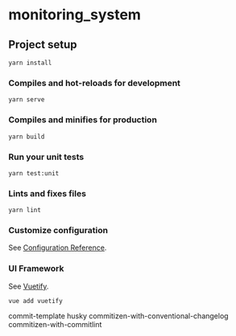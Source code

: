 # monitoring_system

## Project setup

```
yarn install
```

### Compiles and hot-reloads for development

```
yarn serve
```

### Compiles and minifies for production

```
yarn build
```

### Run your unit tests

```
yarn test:unit
```

### Lints and fixes files

```
yarn lint
```

### Customize configuration

See [Configuration Reference](https://cli.vuejs.org/config/).

### UI Framework

See [Vuetify](https://vuetifyjs.com/zh-Hans/getting-started/installation/#vue-cli-5b8988c5).

```
vue add vuetify
```

commit-template
husky
commitizen-with-conventional-changelog
commitizen-with-commitlint